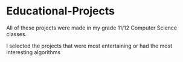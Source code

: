 # Educational-Projects
All of these projects were made in my grade 11/12 Computer Science classes.

I selected the projects that were most entertaining or had the most interesting algorithms
